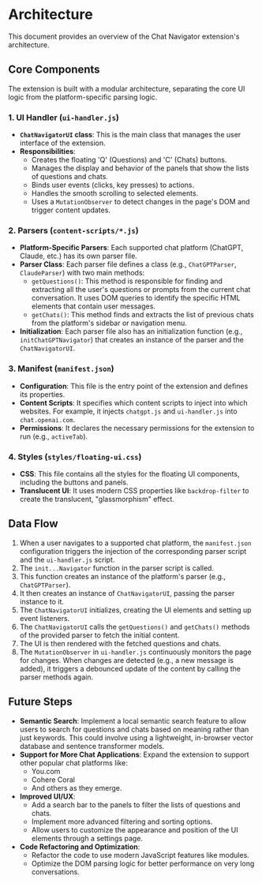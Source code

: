 # Architecture

This document provides an overview of the Chat Navigator extension's architecture.

## Core Components

The extension is built with a modular architecture, separating the core UI logic from the platform-specific parsing logic.

### 1. UI Handler (`ui-handler.js`)

- **`ChatNavigatorUI` class**: This is the main class that manages the user interface of the extension.
- **Responsibilities**:
    - Creates the floating 'Q' (Questions) and 'C' (Chats) buttons.
    - Manages the display and behavior of the panels that show the lists of questions and chats.
    - Binds user events (clicks, key presses) to actions.
    - Handles the smooth scrolling to selected elements.
    - Uses a `MutationObserver` to detect changes in the page's DOM and trigger content updates.

### 2. Parsers (`content-scripts/*.js`)

- **Platform-Specific Parsers**: Each supported chat platform (ChatGPT, Claude, etc.) has its own parser file.
- **Parser Class**: Each parser file defines a class (e.g., `ChatGPTParser`, `ClaudeParser`) with two main methods:
    - `getQuestions()`: This method is responsible for finding and extracting all the user's questions or prompts from the current chat conversation. It uses DOM queries to identify the specific HTML elements that contain user messages.
    - `getChats()`: This method finds and extracts the list of previous chats from the platform's sidebar or navigation menu.
- **Initialization**: Each parser file also has an initialization function (e.g., `initChatGPTNavigator`) that creates an instance of the parser and the `ChatNavigatorUI`.

### 3. Manifest (`manifest.json`)

- **Configuration**: This file is the entry point of the extension and defines its properties.
- **Content Scripts**: It specifies which content scripts to inject into which websites. For example, it injects `chatgpt.js` and `ui-handler.js` into `chat.openai.com`.
- **Permissions**: It declares the necessary permissions for the extension to run (e.g., `activeTab`).

### 4. Styles (`styles/floating-ui.css`)

- **CSS**: This file contains all the styles for the floating UI components, including the buttons and panels.
- **Translucent UI**: It uses modern CSS properties like `backdrop-filter` to create the translucent, "glassmorphism" effect.

## Data Flow

1.  When a user navigates to a supported chat platform, the `manifest.json` configuration triggers the injection of the corresponding parser script and the `ui-handler.js` script.
2.  The `init...Navigator` function in the parser script is called.
3.  This function creates an instance of the platform's parser (e.g., `ChatGPTParser`).
4.  It then creates an instance of `ChatNavigatorUI`, passing the parser instance to it.
5.  The `ChatNavigatorUI` initializes, creating the UI elements and setting up event listeners.
6.  The `ChatNavigatorUI` calls the `getQuestions()` and `getChats()` methods of the provided parser to fetch the initial content.
7.  The UI is then rendered with the fetched questions and chats.
8.  The `MutationObserver` in `ui-handler.js` continuously monitors the page for changes. When changes are detected (e.g., a new message is added), it triggers a debounced update of the content by calling the parser methods again.

## Future Steps

- **Semantic Search**: Implement a local semantic search feature to allow users to search for questions and chats based on meaning rather than just keywords. This could involve using a lightweight, in-browser vector database and sentence transformer models.
- **Support for More Chat Applications**: Expand the extension to support other popular chat platforms like:
    - You.com
    - Cohere Coral
    - And others as they emerge.
- **Improved UI/UX**:
    - Add a search bar to the panels to filter the lists of questions and chats.
    - Implement more advanced filtering and sorting options.
    - Allow users to customize the appearance and position of the UI elements through a settings page.
- **Code Refactoring and Optimization**:
    - Refactor the code to use modern JavaScript features like modules.
    - Optimize the DOM parsing logic for better performance on very long conversations.
